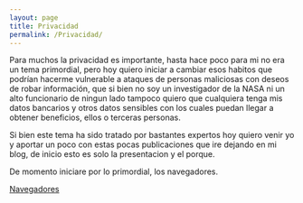```yaml
---
layout: page
title: Privacidad
permalink: /Privacidad/
---
```


Para muchos la privacidad es importante, hasta hace poco para mi no era un tema primordial, pero hoy quiero iniciar a cambiar esos habitos que podrían hacerme vulnerable a ataques de personas maliciosas con deseos de robar información, que si bien no soy un investigador de la NASA ni un alto funcionario de ningun lado tampoco quiero que cualquiera tenga mis datos bancarios y otros datos sensibles con los cuales puedan llegar a obtener beneficios, ellos o terceras personas.

Si bien este tema ha sido tratado por bastantes expertos hoy quiero venir yo y aportar un poco con estas pocas publicaciones que ire dejando en mi blog, de inicio esto es solo la presentacion y el porque.

De momento iniciare por lo primordial, los navegadores.

[Navegadores](/Privacidad/Navegadores/)